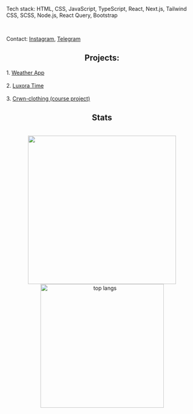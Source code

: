 Tech stack: HTML, CSS, JavaScript, TypeScript, React, Next.js, Tailwind CSS, SCSS, Node.js, React Query, Bootstrap

<br/>

Contact: <a href="https://instagram.com/m1sselq" target="blank">Instagram</a>, <a href="https://t.me/karaskey" target="blank">Telegram</a>


<h2 align="center">Projects:</h2> 
1. <a href="https://weatherapp-m1ssel.netlify.app/" target="blank">Weather App</a>
<br/> <br/>
2. <a href="https://luxoratime.netlify.app/" target="blank">Luxora Time</a>
<br/> <br/>
3. <a href="https://crwn-clothing-m1ssel.netlify.app/" target="blank">Crwn-clothing (course project)</a>

<h2 align="center"> Stats </h2>
<br>
<div align=center>
    <img width=390 src="http://github-readme-streak-stats.herokuapp.com/?user=m1ssel&theme=radical&date_format=M%20j%5B%2C%20Y%5D&ring=ff3068&fire=ff3068&sideNums=ff3068"/>
    <img width=325 src="https://github-readme-stats-eight-theta.vercel.app/api/top-langs/?username=m1ssel&theme=radical&layout=compact" alt="top langs" />
</div>

<br/>
